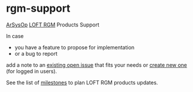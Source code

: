# rgm-support
[ArSysOp](https://arsysop.ru/) [LOFT RGM](https://arsysop.ru/rgm/) Products Support

In case 
 - you have a feature to propose for implementation
 - or a bug to report

add a note to an [existing open issue](https://github.com/arsysop/rgm-support/issues) that fits your needs or [create new one](https://github.com/arsysop/rgm-support/issues/new) (for logged in users).

See the list of [milestones](https://github.com/arsysop/rgm-support/milestones) to plan LOFT RGM products updates.
